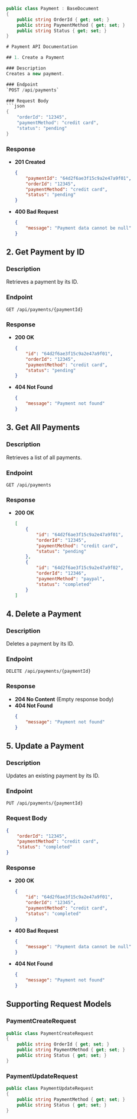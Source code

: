 ```csharp
public class Payment : BaseDocument
{
    public string OrderId { get; set; }
    public string PaymentMethod { get; set; }
    public string Status { get; set; }
}

# Payment API Documentation

## 1. Create a Payment

### Description
Creates a new payment.

### Endpoint
`POST /api/payments`

### Request Body
```json
{
    "orderId": "12345",
    "paymentMethod": "credit card",
    "status": "pending"
}
```

### Response
- **201 Created**
  ```json
  {
      "paymentId": "64d2f6ae3f15c9a2e47a9f01",
      "orderId": "12345",
      "paymentMethod": "credit card",
      "status": "pending"
  }
  ```
- **400 Bad Request**
  ```json
  {
      "message": "Payment data cannot be null"
  }
  ```

## 2. Get Payment by ID

### Description
Retrieves a payment by its ID.

### Endpoint
`GET /api/payments/{paymentId}`

### Response
- **200 OK**
  ```json
  {
      "id": "64d2f6ae3f15c9a2e47a9f01",
      "orderId": "12345",
      "paymentMethod": "credit card",
      "status": "pending"
  }
  ```
- **404 Not Found**
  ```json
  {
      "message": "Payment not found"
  }
  ```

## 3. Get All Payments

### Description
Retrieves a list of all payments.

### Endpoint
`GET /api/payments`

### Response
- **200 OK**
  ```json
  [
      {
          "id": "64d2f6ae3f15c9a2e47a9f01",
          "orderId": "12345",
          "paymentMethod": "credit card",
          "status": "pending"
      },
      {
          "id": "64d2f6ae3f15c9a2e47a9f02",
          "orderId": "12346",
          "paymentMethod": "paypal",
          "status": "completed"
      }
  ]
  ```

## 4. Delete a Payment

### Description
Deletes a payment by its ID.

### Endpoint
`DELETE /api/payments/{paymentId}`

### Response
- **204 No Content** (Empty response body)
- **404 Not Found**
  ```json
  {
      "message": "Payment not found"
  }
  ```

## 5. Update a Payment

### Description
Updates an existing payment by its ID.

### Endpoint
`PUT /api/payments/{paymentId}`

### Request Body
```json
{
    "orderId": "12345",
    "paymentMethod": "credit card",
    "status": "completed"
}
```

### Response
- **200 OK**
  ```json
  {
      "id": "64d2f6ae3f15c9a2e47a9f01",
      "orderId": "12345",
      "paymentMethod": "credit card",
      "status": "completed"
  }
  ```
- **400 Bad Request**
  ```json
  {
      "message": "Payment data cannot be null"
  }
  ```
- **404 Not Found**
  ```json
  {
      "message": "Payment not found"
  }
  ```

## Supporting Request Models

### PaymentCreateRequest
```csharp
public class PaymentCreateRequest
{
    public string OrderId { get; set; }
    public string PaymentMethod { get; set; }
    public string Status { get; set; }
}
```

### PaymentUpdateRequest
```csharp
public class PaymentUpdateRequest
{
    public string PaymentMethod { get; set; }
    public string Status { get; set; }
}
```
```
